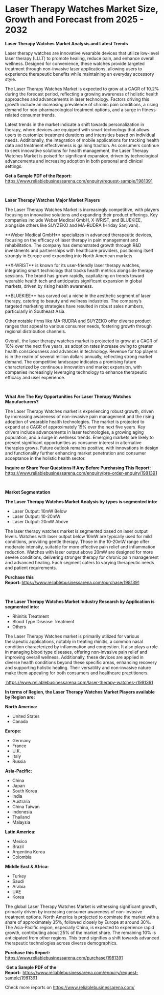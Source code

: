 <p><h1>Laser Therapy Watches Market Size, Growth and Forecast from 2025 - 2032</h1></p><p><strong>Laser Therapy Watches Market Analysis and Latest Trends</strong></p>
<p><p>Laser therapy watches are innovative wearable devices that utilize low-level laser therapy (LLLT) to promote healing, reduce pain, and enhance overall wellness. Designed for convenience, these watches provide targeted treatment through non-invasive laser applications, allowing users to experience therapeutic benefits while maintaining an everyday accessory style.</p><p>The Laser Therapy Watches Market is expected to grow at a CAGR of 10.2% during the forecast period, reflecting a growing awareness of holistic health approaches and advancements in laser technology. Factors driving this growth include an increasing prevalence of chronic pain conditions, a rising demand for non-pharmacological treatment options, and a surge in fitness-related consumer trends.</p><p>Latest trends in the market indicate a shift towards personalization in therapy, where devices are equipped with smart technology that allows users to customize treatment durations and intensities based on individual needs. Additionally, the integration of mobile applications for tracking health data and treatment effectiveness is gaining traction. As consumers continue to seek innovative solutions for health management, the Laser Therapy Watches Market is poised for significant expansion, driven by technological advancements and increasing adoption in both personal and clinical settings.</p></p>
<p><strong>Get a Sample PDF of the Report:&nbsp;</strong> <a href="https://www.reliablebusinessarena.com/enquiry/request-sample/1981391?utm_campaign=2530&utm_medium=2&utm_source=Github&utm_content=ia&utm_term=06042025&utm_id=laser-therapy-watches">https://www.reliablebusinessarena.com/enquiry/request-sample/1981391</a></p>
<p>&nbsp;</p>
<p><strong>Laser Therapy Watches Major Market Players</strong></p>
<p><p>The Laser Therapy Watches Market is increasingly competitive, with players focusing on innovative solutions and expanding their product offerings. Key companies include Weber Medical GmbH, X-WRIST, and BLUEKIEE, alongside others like SUYZEKO and MA-RUDRA (Hriday Sanjivani).</p><p>**Weber Medical GmbH** specializes in advanced therapeutic devices, focusing on the efficacy of laser therapy in pain management and rehabilitation. The company has demonstrated growth through R&D investments and partnerships with healthcare providers, positioning itself strongly in Europe and expanding into North American markets.</p><p>**X-WRIST** is known for its user-friendly laser therapy watches, integrating smart technology that tracks health metrics alongside therapy sessions. The brand has grown rapidly, capitalizing on trends toward wearable health tech and anticipates significant expansion in global markets, driven by rising health awareness.</p><p>**BLUEKIEE** has carved out a niche in the aesthetic segment of laser therapy, catering to beauty and wellness industries. The company’s targeted marketing strategies have resulted in robust sales numbers, particularly in Southeast Asia.</p><p>Other notable firms like MA-RUDRA and SUYZEKO offer diverse product ranges that appeal to various consumer needs, fostering growth through regional distribution channels. </p><p>Overall, the laser therapy watches market is projected to grow at a CAGR of 10% over the next five years, as adoption rates increase owing to greater health consciousness and advances in technology. Revenue for top players is in the realm of several million dollars annually, reflecting strong market demand. The competitive landscape indicates a promising future characterized by continuous innovation and market expansion, with companies increasingly leveraging technology to enhance therapeutic efficacy and user experience.</p></p>
<p>&nbsp;</p>
<p><strong>What Are The Key Opportunities For Laser Therapy Watches Manufacturers?</strong></p>
<p><p>The Laser Therapy Watches market is experiencing robust growth, driven by increasing awareness of non-invasive pain management and the rising adoption of wearable health technologies. The market is projected to expand at a CAGR of approximately 15% over the next five years. Key drivers include advancements in laser technologies, a growing aging population, and a surge in wellness trends. Emerging markets are likely to present significant opportunities as consumer interest in alternative therapies grows. Future outlook remains positive, with innovations in design and functionality further enhancing market penetration and consumer acceptance in the holistic health sector.</p></p>
<p><strong>Inquire or Share Your Questions If Any Before Purchasing This Report:</strong> <a href="https://www.reliablebusinessarena.com/enquiry/pre-order-enquiry/1981391?utm_campaign=2530&utm_medium=2&utm_source=Github&utm_content=ia&utm_term=06042025&utm_id=laser-therapy-watches">https://www.reliablebusinessarena.com/enquiry/pre-order-enquiry/1981391</a></p>
<p>&nbsp;</p>
<p><strong>Market Segmentation</strong></p>
<p><strong>The Laser Therapy Watches Market Analysis by types is segmented into:</strong></p>
<p><ul><li>Laser Output: 10mW Below</li><li>Laser Output: 10-20mW</li><li>Laser Output: 20mW Above</li></ul></p>
<p><p>The laser therapy watches market is segmented based on laser output levels. Watches with laser output below 10mW are typically used for mild conditions, providing gentle therapy. Those in the 10-20mW range offer moderate intensity, suitable for more effective pain relief and inflammation reduction. Watches with laser output above 20mW are designed for more severe conditions, delivering stronger therapy for chronic pain management and advanced healing. Each segment caters to varying therapeutic needs and patient requirements.</p></p>
<p><strong>Purchase this Report:&nbsp;</strong><a href="https://www.reliablebusinessarena.com/purchase/1981391?utm_campaign=2530&utm_medium=2&utm_source=Github&utm_content=ia&utm_term=06042025&utm_id=laser-therapy-watches">https://www.reliablebusinessarena.com/purchase/1981391</a></p>
<p>&nbsp;</p>
<p><strong>The Laser Therapy Watches Market Industry Research by Application is segmented into:</strong></p>
<p><ul><li>Rhinitis Treatment</li><li>Blood Type Disease Treatment</li><li>Others</li></ul></p>
<p><p>The Laser Therapy Watches market is primarily utilized for various therapeutic applications, notably in treating rhinitis, a common nasal condition characterized by inflammation and congestion. It also plays a role in managing blood type diseases, offering non-invasive pain relief and improving overall wellness. Additionally, these devices are applied in diverse health conditions beyond these specific areas, enhancing recovery and supporting holistic healing. Their versatility and non-invasive nature make them appealing for both consumers and healthcare practitioners.</p></p>
<p><a href="https://www.reliablebusinessarena.com/laser-therapy-watches-r1981391?utm_campaign=2530&utm_medium=2&utm_source=Github&utm_content=ia&utm_term=06042025&utm_id=laser-therapy-watches">&nbsp;https://www.reliablebusinessarena.com/laser-therapy-watches-r1981391</a></p>
<p><strong>In terms of Region, the Laser Therapy Watches Market Players available by Region are:</strong></p>
<p>
    <p> <strong> North America: </strong>
        <ul>
            <li>United States</li>
            <li>Canada</li>
        </ul>
        </p> 
    <p> <strong> Europe: </strong>
        <ul>
            <li>Germany</li>
            <li>France</li>
            <li>U.K.</li>
            <li>Italy</li>
            <li>Russia</li>
        </ul>
        </p> 
    <p> <strong> Asia-Pacific: </strong>
        <ul>
            <li>China</li>
            <li>Japan</li>
            <li>South Korea</li>
            <li>India</li>
            <li>Australia</li>
            <li>China Taiwan</li>
            <li>Indonesia</li>
            <li>Thailand</li>
            <li>Malaysia</li>
        </ul>
        </p> 
    <p> <strong> Latin America: </strong>
        <ul>
            <li>Mexico</li>
            <li>Brazil</li>
            <li>Argentina Korea</li>
            <li>Colombia</li>
        </ul>
        </p> 
    <p> <strong> Middle East & Africa: </strong>
        <ul>
            <li>Turkey</li>
            <li>Saudi</li>
            <li>Arabia</li>
            <li>UAE</li>
            <li>Korea</li>
        </ul>
    </p>
    </p>
<p><p>The global Laser Therapy Watches Market is witnessing significant growth, primarily driven by increasing consumer awareness of non-invasive treatment options. North America is projected to dominate the market with a share of approximately 35%, followed closely by Europe at around 30%. The Asia-Pacific region, especially China, is expected to experience rapid growth, contributing about 25% of the market share. The remaining 10% is anticipated from other regions. This trend signifies a shift towards advanced therapeutic technologies across diverse demographics.</p></p>
<p><strong>Purchase this Report: </strong><a href="https://www.reliablebusinessarena.com/purchase/1981391?utm_campaign=2530&utm_medium=2&utm_source=Github&utm_content=ia&utm_term=06042025&utm_id=laser-therapy-watches">https://www.reliablebusinessarena.com/purchase/1981391</a></p>
<p>&nbsp;<strong>Get a Sample PDF of the Report:&nbsp;&nbsp;</strong><a href="https://www.reliablebusinessarena.com/enquiry/request-sample/1981391?utm_campaign=2530&utm_medium=2&utm_source=Github&utm_content=ia&utm_term=06042025&utm_id=laser-therapy-watches">https://www.reliablebusinessarena.com/enquiry/request-sample/1981391</a></p>
<p><strong></strong></p>
<p>Check more reports on <a href="https://www.reliablebusinessarena.com/?utm_campaign=2530&utm_medium=2&utm_source=Github&utm_content=ia&utm_term=06042025&utm_id=laser-therapy-watches">https://www.reliablebusinessarena.com/</a></p>